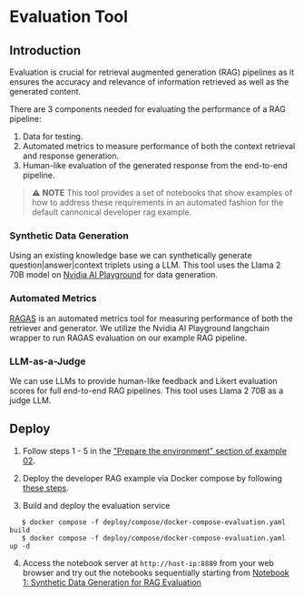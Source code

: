 # Evaluation Tool

## Introduction
Evaluation is crucial for retrieval augmented generation (RAG) pipelines as it ensures the accuracy and relevance of information retrieved as well as the generated content.

There are 3 components needed for evaluating the performance of a RAG pipeline:
1. Data for testing.
2. Automated metrics to measure performance of both the context retrieval and response generation.
3. Human-like evaluation of the generated response from the end-to-end pipeline.

> ⚠️ **NOTE**
This tool provides a set of notebooks that show examples of how to address these requirements in an automated fashion for the default cannonical developer rag example.

### Synthetic Data Generation
Using an existing knowledge base we can synthetically generate question|answer|context triplets using a LLM. This tool uses the Llama 2 70B model on [Nvidia AI Playground](https://www.nvidia.com/en-us/research/ai-playground/) for data generation.

### Automated Metrics
[RAGAS](https://github.com/explodinggradients/ragas) is an automated metrics tool for measuring performance of both the retriever and generator. We utilize the Nvidia AI Playground langchain wrapper to run RAGAS evaluation on our example RAG pipeline.

### LLM-as-a-Judge
We can use LLMs to provide human-like feedback and Likert evaluation scores for full end-to-end RAG pipelines. This tool uses Llama 2 70B as a judge LLM.

## Deploy
1. Follow steps 1 - 5 in the ["Prepare the environment" section of example 02](../../RetrievalAugmentedGeneration/README.md#21-prepare-the-environment).

2. Deploy the developer RAG example via Docker compose by following [these steps](../../RetrievalAugmentedGeneration/README.md#22-deploy).

3. Build and deploy the evaluation service
```
   $ docker compose -f deploy/compose/docker-compose-evaluation.yaml build
   $ docker compose -f deploy/compose/docker-compose-evaluation.yaml up -d
```

4. Access the notebook server at `http://host-ip:8889` from your web browser and try out the notebooks sequentially starting from [Notebook 1: Synthetic Data Generation for RAG Evaluation](../../tools/evaluation/01_synthetic_data_generation.ipynb)
